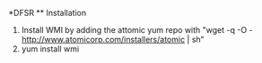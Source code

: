 *DFSR
** Installation
1. Install WMI by adding the attomic yum repo with "wget -q -O - http://www.atomicorp.com/installers/atomic | sh"
2. yum install wmi

